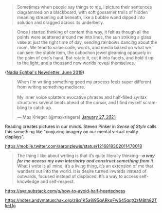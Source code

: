
> Sometimes when people say things to me, I picture their sentences diagrammed on a blackboard, with soft gossamer trails of hidden meaning streaming out beneath, like a bubble wand dipped into solution and dragged across its underbelly.

> Once I started thinking of content this way, it felt as though all the points were scattered around me into lines, the sun striking a glass vase at just the right time of day, sending rainbows dancing about the room. We tend to value code, words, and media based on what we can see: the stable item, the cabochon jewel gleaming opaquely in the palm of one's hand. But rotate it, cut it into facets, and hold it up to the light, and a thousand new worlds reveal themselves.

([Nadia Eghbal's Newsletter, June 2019](https://tinyletter.com/nayafia/letters/things-that-happened-in-may))

<blockquote class="twitter-tweet"><p lang="en" dir="ltr">When I&#39;m writing something good my process feels super different from writing something mediocre.<br><br>My inner voice splatters evocative phrases and half-filled syntax structures several beats ahead of the cursor, and I find myself scrambling to catch up.</p>&mdash; Max Krieger (@maxkriegers) <a href="https://twitter.com/maxkriegers/status/1354262901218013185?ref_src=twsrc%5Etfw">January 27, 2021</a></blockquote> <script async src="https://platform.twitter.com/widgets.js" charset="utf-8"></script>

Reading creates pictures in our minds. Steven Pinker in _Sense of Style_ calls this something like "conjuring imagery on our mental virtual reality displays".

https://mobile.twitter.com/aaronzlewis/status/1216818302011478018

> The thing I like about writing is that it’s quite literally thinking—***a way for me access my own interiority and construct something from it***. What I write is all mine, it’s a living thing, it’s an extension of me that wanders out into the world. It is desire turned inwards instead of outwards, focused instead of displaced. It’s a way to access self-knowledge and self-respect.

https://ava.substack.com/p/how-to-avoid-half-heartedness

 https://notes.andymatuschak.org/z8q1K5a8i95qARkpFwS45qqtQzM8th82TkeUg
